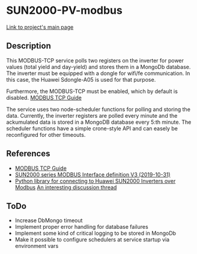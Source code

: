 # SUN2000-PV-modbus
[Link to project's main page](https://github.com/Nordblom72/SolarAndPwrOverview)<br/>

## Description
This MODBUS-TCP service polls two registers on the inverter for power values (total yield and day-yield) and stores them in a MongoDb database. The inverter must be equipped with a dongle for wifi/fe communication. In this case, the Huawei Sdongle-A05 is used for that purpose.<br/>

Furthermore, the MODBUS-TCP must be enabled, which by default is disabled.
[MODBUS TCP Guide](https://www.photovoltaikforum.com/core/attachment/260120-sdonglea-05-modbus-tcp-guide-pdf/)

The service uses two node-scheduler functions for polling and storing the data. Currently, the inverter registers are polled every minute and the ackumulated data is stored in a MongoDB database every 5:th minute. The scheduler functions have a simple crone-style API and can easely be reconfigured for other timeouts.

## References
* [MODBUS TCP Guide](https://www.photovoltaikforum.com/core/attachment/260120-sdonglea-05-modbus-tcp-guide-pdf/)
* [SUN2000 series MODBUS Interface definition V3 (2019-10-31)](https://www.photovoltaikforum.com/core/attachment/180219-solar-inverter-modbus-interface-definitions-v3-0-pdf/)
* [Python library for connecting to Huawei SUN2000 Inverters over Modbus](https://github.com/wlcrs/huawei-solar-lib)
[An interesting discussion thread](https://forum.logicmachine.net/showthread.php?tid=3861)

## ToDo
* Increase DbMongo timeout
* Implement proper error handling for database failures
* Implement some kind of critical logging to be stored in MongoDb
* Make it possible to configure schedulers at service startup via environment vars
